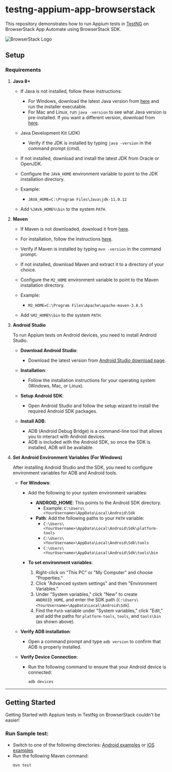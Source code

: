 # testng-appium-app-browserstack

This repository demonstrates how to run Appium tests in [TestNG](http://testng.org) on BrowserStack App Automate using BrowserStack SDK.

![BrowserStack Logo](https://d98b8t1nnulk5.cloudfront.net/production/images/layout/logo-header.png?1469004780)

## Setup

### Requirements

1. **Java 8+**

   - If Java is not installed, follow these instructions:
      - For Windows, download the latest Java version from [here](https://java.com/en/download/) and run the installer executable.
      - For Mac and Linux, run `java -version` to see what Java version is pre-installed. If you want a different version, download from [here](https://java.com/en/download/).

   - Java Development Kit (JDK)
      - Verify if the JDK is installed by typing `java -version` in the command prompt (cmd).

   - If not installed, download and install the latest JDK from Oracle or OpenJDK.

   - Configure the `JAVA_HOME` environment variable to point to the JDK installation directory.

   - Example:
      - `JAVA_HOME=C:\Program Files\Java\jdk-11.0.12`

   - Add `%JAVA_HOME%\bin` to the system `PATH`.

2. **Maven**
   - If Maven is not downloaded, download it from [here](https://maven.apache.org/download.cgi).
   - For installation, follow the instructions [here](https://maven.apache.org/install.html).

   - Verify if Maven is installed by typing `mvn -version` in the command prompt.

   - If not installed, download Maven and extract it to a directory of your choice.

   - Configure the `M2_HOME` environment variable to point to the Maven installation directory.

   - Example:
      - `M2_HOME=C:\Program Files\Apache\apache-maven-3.8.5`

   - Add `%M2_HOME%\bin` to the system `PATH`.

3. **Android Studio**

   To run Appium tests on Android devices, you need to install Android Studio.

   - **Download Android Studio**:
      - Download the latest version from [Android Studio download page](https://developer.android.com/studio).

   - **Installation**:
      - Follow the installation instructions for your operating system (Windows, Mac, or Linux).

   - **Setup Android SDK**:
      - Open Android Studio and follow the setup wizard to install the required Android SDK packages.

   - **Install ADB**:
      - ADB (Android Debug Bridge) is a command-line tool that allows you to interact with Android devices.
      - ADB is included with the Android SDK, so once the SDK is installed, ADB will be available.

4. **Set Android Environment Variables (For Windows)**

   After installing Android Studio and the SDK, you need to configure environment variables for ADB and Android tools.

   - **For Windows**:
      - Add the following to your system environment variables:
         - **ANDROID_HOME**: This points to the Android SDK directory.
            - Example: `C:\Users\<YourUsername>\AppData\Local\Android\Sdk`
         - **Path**: Add the following paths to your `PATH` variable:
            - `C:\Users\<YourUsername>\AppData\Local\Android\Sdk\platform-tools`
            - `C:\Users\<YourUsername>\AppData\Local\Android\Sdk\tools`
            - `C:\Users\<YourUsername>\AppData\Local\Android\Sdk\tools\bin`

      - **To set environment variables**:
         1. Right-click on "This PC" or "My Computer" and choose "Properties."
         2. Click "Advanced system settings" and then "Environment Variables."
         3. Under "System variables," click "New" to create `ANDROID_HOME`, and enter the SDK path (`C:\Users\<YourUsername>\AppData\Local\Android\Sdk`).
         4. Find the `Path` variable under "System variables," click "Edit," and add the paths for `platform-tools`, `tools`, and `tools\bin` (as shown above).

   - **Verify ADB installation**:
      - Open a command prompt and type `adb version` to confirm that ADB is properly installed.

   - **Verify Device Connection**:
      - Run the following command to ensure that your Android device is connected:
        ```bash
        adb devices
        ```

---

## Getting Started

Getting Started with Appium tests in TestNg on BrowserStack couldn't be easier!

### **Run Sample test:**

- Switch to one of the following directories: [Android examples](android/testng-examples) or [iOS examples](ios/testng-examples)
- Run the following Maven command:
  ```bash
  mvn test